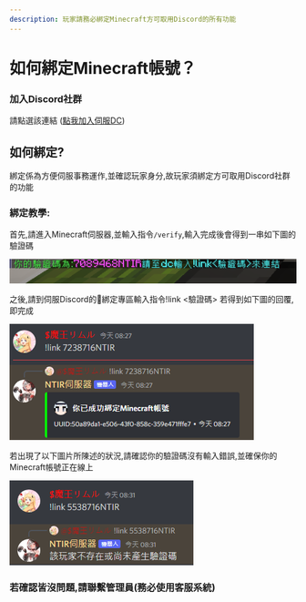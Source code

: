 ```yaml
---
description: 玩家請務必綁定Minecraft方可取用Discord的所有功能
---
```


# 如何綁定Minecraft帳號？

### 加入Discord社群

請點選該連結 ([點我加入伺服DC](https://discord.gg/bv5emFs4eM))

## 如何綁定?

綁定係為方便伺服事務運作,並確認玩家身分,故玩家須綁定方可取用Discord社群的功能

### 綁定教學:&#x20;

首先,請進入Minecraft伺服器,並輸入指令`/verify`,輸入完成後會得到一串如下圖的驗證碼

![圖-驗證碼](.gitbook/assets/verifyCodeExample.png)

之後,請到伺服Discord的💠綁定專區輸入指令!link <驗證碼> 若得到如下圖的回覆,即完成

![圖-綁定完成](<.gitbook/assets/link SuccessExample.png>)

若出現了以下圖片所陳述的狀況,請確認你的驗證碼沒有輸入錯誤,並確保你的Minecraft帳號正在線上

![圖-綁定失敗](.gitbook/assets/linkFailedExample.png)

### 若確認皆沒問題,請聯繫管理員(務必使用客服系統)
